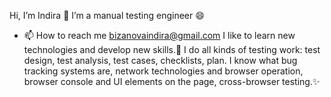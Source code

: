  Hi, I’m Indira 👋
 I’m a manual testing engineer 😄
- 📫 How to reach me bizanovaindira@gmail.com
I like to learn new technologies and develop new skills.💞️
I do all kinds of testing work: test design, test analysis, test cases, checklists, plan.
I know what bug tracking systems are, network technologies and browser operation, browser console and UI elements on the page, cross-browser testing.✨
